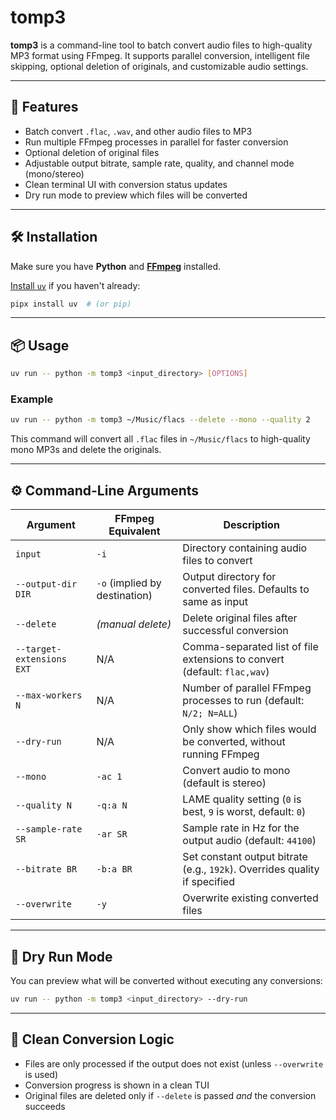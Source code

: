 # tomp3

**tomp3** is a command-line tool to batch convert audio files to high-quality MP3 format using FFmpeg. It supports parallel conversion, intelligent file skipping, optional deletion of originals, and customizable audio settings.

---

## 🚀 Features

- Batch convert `.flac`, `.wav`, and other audio files to MP3
- Run multiple FFmpeg processes in parallel for faster conversion
- Optional deletion of original files
- Adjustable output bitrate, sample rate, quality, and channel mode (mono/stereo)
- Clean terminal UI with conversion status updates
- Dry run mode to preview which files will be converted

---

## 🛠 Installation

Make sure you have **Python** and [**FFmpeg**](https://www.ffmpeg.org/) installed.

[Install `uv`](https://docs.astral.sh/uv/getting-started/installation/#standalone-installer) if you haven't already:

```bash
pipx install uv  # (or pip)
````

---

## 📦 Usage

```bash
uv run -- python -m tomp3 <input_directory> [OPTIONS] 
```

### Example

```bash
uv run -- python -m tomp3 ~/Music/flacs --delete --mono --quality 2
```

This command will convert all `.flac` files in `~/Music/flacs` to high-quality mono MP3s and delete the originals.

---

## ⚙️ Command-Line Arguments

| Argument                  | FFmpeg Equivalent             | Description                                                                |
| ------------------------- | ----------------------------- | -------------------------------------------------------------------------- |
| `input`                   | `-i`                          | Directory containing audio files to convert                                |
| `--output-dir DIR`        | `-o` (implied by destination) | Output directory for converted files. Defaults to same as input            |
| `--delete`                | *(manual delete)*             | Delete original files after successful conversion                          |
| `--target-extensions EXT` | N/A                           | Comma-separated list of file extensions to convert (default: `flac,wav`)   |
| `--max-workers N`         | N/A                           | Number of parallel FFmpeg processes to run (default: `N/2; N=ALL`)                  |
| `--dry-run`               | N/A                           | Only show which files would be converted, without running FFmpeg           |
| `--mono`                  | `-ac 1`                       | Convert audio to mono (default is stereo)                                  |
| `--quality N`             | `-q:a N`                 | LAME quality setting (`0` is best, `9` is worst, default: `0`)             |
| `--sample-rate SR`        | `-ar SR`                      | Sample rate in Hz for the output audio (default: `44100`)                  |
| `--bitrate BR`            | `-b:a BR`                     | Set constant output bitrate (e.g., `192k`). Overrides quality if specified |
| `--overwrite`             | `-y` | Overwrite existing converted files                                         |

---

## 🧪 Dry Run Mode

You can preview what will be converted without executing any conversions:

```bash
uv run -- python -m tomp3 <input_directory> --dry-run
```

---

## 🧼 Clean Conversion Logic

* Files are only processed if the output does not exist (unless `--overwrite` is used)
* Conversion progress is shown in a clean TUI
* Original files are deleted only if `--delete` is passed *and* the conversion succeeds
